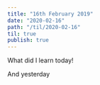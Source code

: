 ```yaml
---
title: "16th February 2019"
date: "2020-02-16"
path: "/til/2020-02-16"
til: true
publish: true
---
```


What did I learn today!

And yesterday
